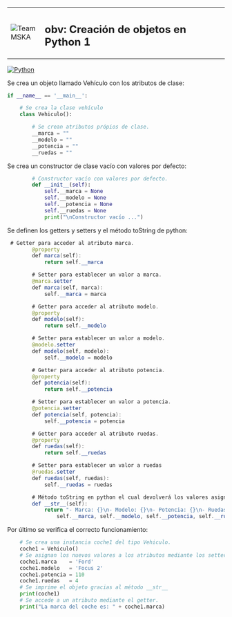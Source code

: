 <table>
<tr>
<td width="100px"><img src="https://user-images.githubusercontent.com/103035621/170879657-753152ec-7368-4de6-abe6-dc3240ce57a8.png" alt="Team MSKA"/></td>
<td width="1100px"> <h2>obv: Creación de objetos en Python 1</h2> </td>
</tr>
</table>

[![Python](https://img.shields.io/badge/Backend-Python-success)]()

Se crea un objeto llamado Vehículo con los atributos de clase:

```python
if __name__ == '__main__':

    # Se crea la clase vehículo
    class Vehiculo():

        # Se crean atributos própios de clase.
        __marca = ""
        __modelo = ""
        __potencia = ""
        __ruedas = ""

```

Se crea un constructor de clase vacío con valores por defecto:

```python
        # Constructor vacío con valores por defecto.
        def __init__(self):
            self.__marca = None
            self.__modelo = None
            self.__potencia = None
            self.__ruedas = None
            print("\nConstructor vacío ...")
```

Se definen los getters y setters y el método toString de python:

```java
 # Getter para acceder al atributo marca.
        @property
        def marca(self):
            return self.__marca

        # Setter para establecer un valor a marca.
        @marca.setter
        def marca(self, marca):
            self.__marca = marca

        # Getter para acceder al atributo modelo.
        @property
        def modelo(self):
            return self.__modelo

        # Setter para establecer un valor a modelo.
        @modelo.setter
        def modelo(self, modelo):
            self.__modelo = modelo

        # Getter para acceder al atributo potencia.
        @property
        def potencia(self):
            return self.__potencia

        # Setter para establecer un valor a potencia.
        @potencia.setter
        def potencia(self, potencia):
            self.__potencia = potencia

        # Getter para acceder al atributo ruedas.
        @property
        def ruedas(self):
            return self.__ruedas

        # Setter para establecer un valor a ruedas
        @ruedas.setter
        def ruedas(self, ruedas):
            self.__ruedas = ruedas

        # Método toString en python el cual devolverá los valores asignador por pantalla.
        def __str__(self):
            return "- Marca: {}\n- Modelo: {}\n- Potencia: {}\n- Ruedas: {}".format(
                self.__marca, self.__modelo, self.__potencia, self.__ruedas)
```

Por último se verifica el correcto funcionamiento:

```python
    # Se crea una instancia coche1 del tipo Vehiculo.
    coche1 = Vehiculo()
    # Se asignan los nuevos valores a los atributos mediante los setters.
    coche1.marca    = 'Ford'
    coche1.modelo   = 'Focus 2'
    coche1.potencia = 110
    coche1.ruedas   = 4
    # Se imprime el objeto gracias al método __str__
    print(coche1)
    # Se accede a un atributo mediante el getter.
    print("La marca del coche es: " + coche1.marca)
```
